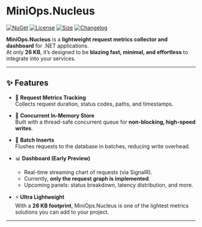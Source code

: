 # MiniOps.Nucleus

[![NuGet](https://img.shields.io/nuget/vpre/MiniOps.Nucleus.Core?style=flat-square)](https://www.nuget.org/packages/MiniOps.Nucleus.Core) 
[![License](https://img.shields.io/badge/license-MIT-blue?style=flat-square)](LICENSE) 
[![Size](https://img.shields.io/badge/package_size-26KB-lightgreen?style=flat-square)]()
[![Changelog](https://img.shields.io/github/v/release/NoubarKay/MiniOps.Nucleus?style=flat-square)](https://github.com/NoubarKay/MiniOps.Nucleus/releases)


**MiniOps.Nucleus** is a **lightweight request metrics collector and dashboard** for .NET applications.  
At only **26 KB**, it’s designed to be **blazing fast, minimal, and effortless** to integrate into your services.

---

## ✨ Features

- 🔎 **Request Metrics Tracking**  
  Collects request duration, status codes, paths, and timestamps.

- 🧵 **Concurrent In-Memory Store**  
  Built with a thread-safe concurrent queue for **non-blocking, high-speed writes**.

- 💾 **Batch Inserts**  
  Flushes requests to the database in batches, reducing write overhead.

- 📊 **Dashboard (Early Preview)**  
  - Real-time streaming chart of requests (via SignalR).  
  - Currently, **only the request graph is implemented**.  
  - Upcoming panels: status breakdown, latency distribution, and more.

- ⚡ **Ultra Lightweight**  
  With a **26 KB footprint**, MiniOps.Nucleus is one of the lightest metrics solutions you can add to your project.

---
